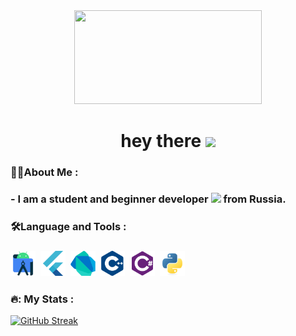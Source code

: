 
<div align="center">
  <img src="https://media.giphy.com/media/M9gbBd9nbDrOTu1Mqx/giphy.gif" width="300" height="150"/>

  <h1>
    hey there
    <img src="https://media.giphy.com/media/hvRJCLFzcasrR4ia7z/giphy.gif" width="30px"/>
  </h1>
</div>

<h3>
  👨‍💻About Me : 
<h3>
- I am a student and beginner developer <img src="https://media.giphy.com/media/WUlplcMpOCEmTGBtBW/giphy.gif" width="30"> from Russia.
<h3>
  🛠️Language and Tools : 
<h3>
<div>
  <img src= "https://github.com/devicons/devicon/blob/master/icons/androidstudio/androidstudio-original.svg", title="Android Studio" alt="Android Studio" width="40" height="40"/>&nbsp;
  <img src= "https://github.com/devicons/devicon/blob/master/icons/flutter/flutter-original.svg", title="Flutter" alt="Flutter" width="40" height="40"/>&nbsp;
  <img src= "https://github.com/devicons/devicon/blob/master/icons/dart/dart-original.svg", title="Dart" alt="Dart" width="40" height="40"/>&nbsp;
  <img src= "https://github.com/devicons/devicon/blob/master/icons/cplusplus/cplusplus-plain.svg", title="C++" alt="C++" width="40" height="40"/>&nbsp;
  <img src= "https://github.com/devicons/devicon/blob/master/icons/csharp/csharp-plain.svg", title="C#" alt="C#" width="40" height="40"/>&nbsp;
  <img src= "https://github.com/devicons/devicon/blob/master/icons/python/python-original.svg", title="Python" alt="Python" width="40" height="40"/>&nbsp;
</div>

<h3>
  🔥: My Stats :
</h3>
<div>
  <a href="https://git.io/streak-stats"><img src="http://github-readme-streak-stats.herokuapp.com?user=L1v1ngston&theme=synthwave" alt="GitHub Streak" /></a>

</div>
